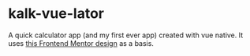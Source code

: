 # kalk-vue-lator

A quick calculator app (and my first ever app) created with vue native. It uses [this Frontend Mentor design](https://www.frontendmentor.io/challenges/calculator-app-9lteq5N29) as a basis.

